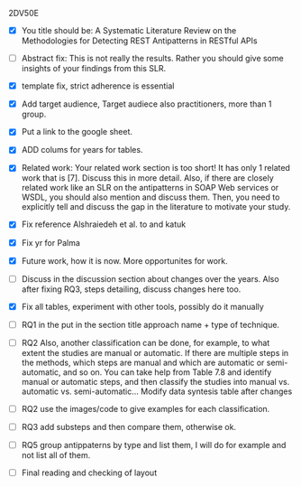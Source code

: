 2DV50E
- [x] You title should be:
A Systematic Literature Review on the Methodologies for Detecting REST Antipatterns in RESTful APIs

- [ ] Abstract fix: This is not really the results. Rather you should give some insights of your findings from this SLR.

- [x] template fix, strict adherence is essential

- [x] Add target audience, Target audiece also practitioners, more than 1 group.

- [x] Put a link to the google sheet.

- [x] ADD colums for years for tables.

- [x] Related work: Your related work section is too short!
It has only 1 related work that is [7]. Discuss this in more detail.
Also, if there are closely related work like an SLR on the antipatterns in SOAP Web services or WSDL, you should also mention and discuss them. Then, you need to explicitly tell and discuss the gap in the literature to motivate your study.

- [x] Fix reference Alshraiedeh et al. to and katuk

- [x] Fix yr for Palma

- [x] Future work, how it is now. More opportunites for work.

- [ ]  Discuss in the discussion section about changes over the years. Also after fixing RQ3, steps detailing, discuss changes here too.

- [x] Fix all tables, experiment with other tools, possibly do it manually

- [ ] RQ1 in the put in the section title approach name + type of technique.

- [ ] RQ2 Also, another classification can be done, for example, to what extent the studies are manual or automatic. If there are multiple steps in the methods, which steps are manual and which are automatic or semi-automatic, and so on. You can take help from Table 7.8 and identify manual or automatic steps, and then classify the studies into manual vs. automatic vs. semi-automatic... Modify data syntesis table after changes

- [ ] RQ2 use the images/code to give examples for each classification.

- [ ] RQ3 add substeps and then compare them, otherwise ok.

- [ ] RQ5 group antippaterns by type and list them, I will do for example and not list all of them.
- [ ] Final reading and checking of layout